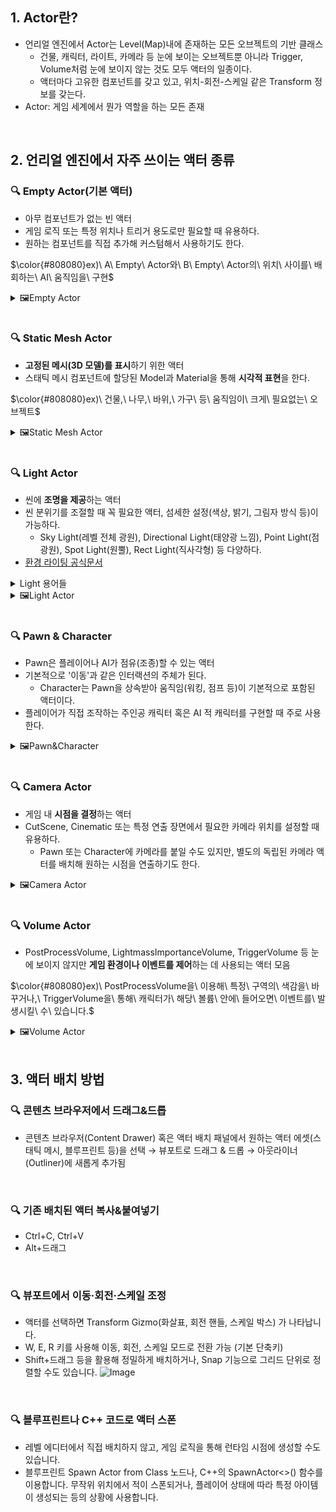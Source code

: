 ## 1. Actor란?
- 언리얼 엔진에서 Actor는 Level(Map)내에 존재하는 모든 오브젝트의 기반 클래스
  - 건물, 캐릭터, 라이트, 카메라 등 눈에 보이는 오브젝트뿐 아니라 Trigger, Volume처럼 눈에 보이지 않는 것도 모두 액터의 일종이다.
  - 액터마다 고유한 컴포넌트를 갖고 있고, 위치-회전-스케일 같은 Transform 정보를 갖는다.
- Actor: 게임 세계에서 뭔가 역할을 하는 모든 존재

<br/>

## 2. 언리얼 엔진에서 자주 쓰이는 액터 종류
### 🔍 Empty Actor(기본 액터)
- 아무 컴포넌트가 없는 빈 액터
- 게임 로직 또는 특정 위치나 트리거 용도로만 필요할 때 유용하다.
- 원하는 컴포넌트를 직접 추가해 커스텀해서 사용하기도 한다.
<p>$\color{#808080}ex)\ A\ Empty\ Actor와\ B\ Empty\ Actor의\ 위치\ 사이를\ 배회하는\ AI\ 움직임을\ 구현$</p>
<details>
  <summary>🖼️Empty Actor</summary>
  <img src="https://github.com/user-attachments/assets/5bf39cdc-c98d-4af7-9220-b050c1d0fa71">
</details>

<br/>

### 🔍 Static Mesh Actor
- **고정된 메시(3D 모델)를 표시**하기 위한 액터
- 스태틱 메시 컴포넌트에 할당된 Model과 Material을 통해 **시각적 표현**을 한다.
<p>$\color{#808080}ex)\ 건물,\ 나무,\ 바위,\ 가구\ 등\ 움직임이\ 크게\ 필요없는\ 오브젝트$</p>
<details>
  <summary>🖼️Static Mesh Actor</summary>
  <img src="https://github.com/user-attachments/assets/32b32d52-7050-4cc6-8746-7142a994c172">
</details>

<br/>

### 🔍 Light Actor
- 씬에 **조명을 제공**하는 액터
- 씬 분위기를 조절할 때 꼭 필요한 액터, 섬세한 설정(색상, 밝기, 그림자 방식 등)이 가능하다.
  - Sky Light(레벨 전체 광원), Directional Light(태양광 느낌), Point Light(점광원), Spot Light(원뿔), Rect Light(직사각형) 등 다양하다.
- [환경 라이팅 공식문서](https://dev.epicgames.com/documentation/ko-kr/unreal-engine/lighting-the-environment-in-unreal-engine)
<details>
  <summary>Light 용어들</summary>
  <ul>
    <li><b>Specular</b>: 어떠한 물체 표면에 맺히는 라이트의 강조된(하이라이트) 부분을 말한다.</li>
    <li><b>Intensity(강도)</b>: 빛의 세기, 높을수록 밝아진다.</li>
    <dd>- Directional Light는 빛의 조도를 나타내는 럭스(Lux)단위를 사용하며, 1럭스는 1 제곱미터 당 1루멘이 비출 때의 조도를 의미한다.</dd>
    <dd>- Point, Spot, Rect Light는 빛의 광도를 나타내는 칸델라(cd)단위를 사용하며, 1칸델라는 1스테라디안 당 나오는 빛의 세기를 의미한다.</dd>
    <li><b>Attenuation Radius(감쇠 반경)</b>: 빛이 점점 감쇠하는 반경을 말한다. 빛은 감쇠 반경의 끝까지 나아가지만 광원에서 멀어질수록 빛이 세기가 급격히 감소한다(거리의 제곱에 반비례)</li>
    <li><b>Direct Light(직접광)</b>: 어디에도 부딪치지 않은 광원에서 바로 뿜어져 사물에 부딪히는 빛 </li>
    <li><b>Indirect Light(간접광)</b>: 직접광에 부딪친 빛이 반사된 뒤 사물에 부딪히는 빛</li>
    <li><b><i>Static</i></b>: 게임 내에서 라이트를 변경하지 않는 것을 의미한다. 라이팅을 미리 구울 수 있어(베이크) 렌더링 시 가장 빠른 속도를 자랑한다. 다만 게임 진행 시 해당 라이트를 이동시킬 수 없기 때문에 배경 등 좁은 영역으로만 사용할 수 있다.</li>
    <li><b><i>Stationary</i></b>: 스태틱 지오메트리에서의 반사광과 그림자가 라이트매스로 굽고(베이크) 다른 모든 것들은 실시간으로 렌더링한다. 게임 진행 중에 라이트의 색상과 강도 등을 변경할 수 있지만 이동과 관련된 것은 불가능하다.</li>
    <li><b><i>Moveable</i></b>: 완전한 동적 라이트로 다이내믹 섀도우(실시간 그림자)를 구현할 수 있다. 라이트를 들고 다니거나 하는 등의 모든 행동이 가능하지만 렌더링 속도가 느리다는 단점이 있다.</li>
  </ul>
</details>
<details>
  <summary>🖼️Light Actor</summary>
  <img src="https://github.com/user-attachments/assets/9472d4da-9acb-4716-9a10-6a5d78e10519">
  <img src="https://github.com/user-attachments/assets/927c5ff1-8b60-4f50-9bff-01e090af0331">
</details>

<br/>

### 🔍 Pawn & Character
- Pawn은 플레이어나 AI가 점유(조종)할 수 있는 액터
- 기본적으로 '이동'과 같은 인터랙션의 주체가 된다.
  - Character는 Pawn을 상속받아 움직임(워킹, 점프 등)이 기본적으로 포함된 액터이다.
- 플레이어가 직접 조작하는 주인공 캐릭터 혹은 AI 적 캐릭터를 구현할 때 주로 사용한다.
<details>
  <summary>🖼️Pawn&Character</summary>
  <img src="https://github.com/user-attachments/assets/210285dc-fe6d-4c8c-b6e2-7d60ad6fb6a1">
</details>

<br/>

### 🔍 Camera Actor
- 게임 내 **시점을 결정**하는 액터
- CutScene, Cinematic 또는 특정 연출 장면에서 필요한 카메라 위치를 설정할 때 유용하다.
  - Pawn 또는 Character에 카메라를 붙일 수도 있지만, 별도의 독립된 카메라 액터를 배치해 원하는 시점을 연출하기도 한다.
<details>
  <summary>🖼️Camera Actor</summary>
  <img src="https://github.com/user-attachments/assets/7f332436-b231-4889-a5cd-e4aadaadeea7">
</details>

<br/>

### 🔍 Volume Actor
- PostProcessVolume, LightmassImportanceVolume, TriggerVolume 등 눈에 보이지 않지만 **게임 환경이나 이벤트를 제어**하는 데 사용되는 액터 모음
<p>$\color{#808080}ex)\ PostProcessVolume을\ 이용해\ 특정\ 구역의\ 색감을\ 바꾸거나,\ TriggerVolume을\ 통해\ 캐릭터가\ 해당\ 볼륨\ 안에\ 들어오면\ 이벤트를\ 발생시킬\ 수\ 있습니다.$</p>
<details>
  <summary>🖼️Volume Actor</summary>
  <img src="https://github.com/user-attachments/assets/10aa2fd9-97d5-45c6-9012-722b6bbae8b6">
</details>

<br/>

## 3. 액터 배치 방법
### 🔍 콘텐츠 브라우저에서 드래그&드롭
- 콘텐츠 브라우저(Content Drawer) 혹은 액터 배치 패널에서 원하는 액터 에셋(스태틱 메시, 블루프린트 등)을 선택 → 뷰포트로 드래그 & 드롭 →  아웃라이너(Outliner)에 새롭게 추가됨

<br/>

### 🔍 기존 배치된 액터 복사&붙여넣기
- Ctrl+C, Ctrl+V
- Alt+드래그

<br/>

### 🔍 뷰포트에서 이동·회전·스케일 조정
- 액터를 선택하면 Transform Gizmo(화살표, 회전 핸들, 스케일 박스) 가 나타납니다.
- W, E, R 키를 사용해 이동, 회전, 스케일 모드로 전환 가능 (기본 단축키)
- Shift+드래그 등을 활용해 정밀하게 배치하거나, Snap 기능으로 그리드 단위로 정렬할 수도 있습니다.
![Image](https://github.com/user-attachments/assets/60cf4385-b987-4992-a01d-2617573659b1)
<br/>

### 🔍 블루프린트나 C++ 코드로 액터 스폰
- 레벨 에디터에서 직접 배치하지 않고, 게임 로직을 통해 런타임 시점에 생성할 수도 있습니다.
- 블루프린트 Spawn Actor from Class 노드나, C++의 SpawnActor<>() 함수를 이용합니다. 무작위 위치에서 적이 스폰되거나, 플레이어 상태에 따라 특정 아이템이 생성되는 등의 상황에 사용합니다.
<br/>
